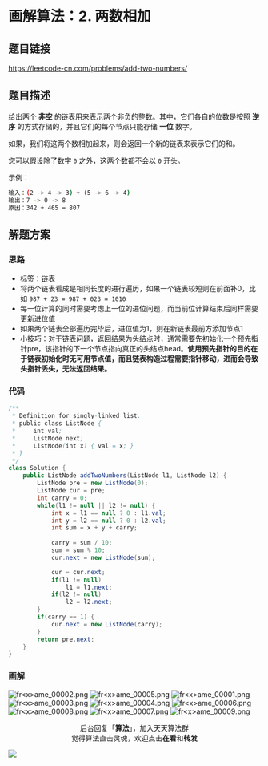 
# 画解算法：2. 两数相加

## 题目链接

https://leetcode-cn.com/problems/add-two-numbers/

## 题目描述

给出两个 **非空** 的链表用来表示两个非负的整数。其中，它们各自的位数是按照 **逆序** 的方式存储的，并且它们的每个节点只能存储 **一位** 数字。

如果，我们将这两个数相加起来，则会返回一个新的链表来表示它们的和。

您可以假设除了数字 `0` 之外，这两个数都不会以 `0` 开头。

示例：

```bash
输入：(2 -> 4 -> 3) + (5 -> 6 -> 4)
输出：7 -> 0 -> 8
原因：342 + 465 = 807
```

## 解题方案

### 思路

- 标签：链表
- 将两个链表看成是相同长度的进行遍历，如果一个链表较短则在前面补0，比如 `987 + 23 = 987 + 023 = 1010`
- 每一位计算的同时需要考虑上一位的进位问题，而当前位计算结束后同样需要更新进位值
- 如果两个链表全部遍历完毕后，进位值为1，则在新链表最前方添加节点1
- 小技巧：对于链表问题，返回结果为头结点时，通常需要先初始化一个预先指针pre，该指针的下一个节点指向真正的头结点head。**使用预先指针的目的在于链表初始化时无可用节点值，而且链表构造过程需要指针移动，进而会导致头指针丢失，无法返回结果。**


### 代码

```java
/**
 * Definition for singly-linked list.
 * public class ListNode {
 *     int val;
 *     ListNode next;
 *     ListNode(int x) { val = x; }
 * }
 */
class Solution {
    public ListNode addTwoNumbers(ListNode l1, ListNode l2) {
        ListNode pre = new ListNode(0);
        ListNode cur = pre;
        int carry = 0;
        while(l1 != null || l2 != null) {
            int x = l1 == null ? 0 : l1.val;
            int y = l2 == null ? 0 : l2.val;
            int sum = x + y + carry;
            
            carry = sum / 10;
            sum = sum % 10;
            cur.next = new ListNode(sum);

            cur = cur.next;
            if(l1 != null)
                l1 = l1.next;
            if(l2 != null)
                l2 = l2.next;
        }
        if(carry == 1) {
            cur.next = new ListNode(carry);
        }
        return pre.next;
    }
}
```

### 画解

![fr&lt;x&gt;ame_00002.png](https://i.loli.net/2019/06/05/5cf7190ea984092287.png)
![fr&lt;x&gt;ame_00005.png](https://i.loli.net/2019/06/05/5cf7190eabff774179.png)
![fr&lt;x&gt;ame_00001.png](https://i.loli.net/2019/06/05/5cf7190eaea8253178.png)
![fr&lt;x&gt;ame_00003.png](https://i.loli.net/2019/06/05/5cf7190eae71c76835.png)
![fr&lt;x&gt;ame_00004.png](https://i.loli.net/2019/06/05/5cf7190eb8f3f15173.png)
![fr&lt;x&gt;ame_00006.png](https://i.loli.net/2019/06/05/5cf7190ec996442018.png)
![fr&lt;x&gt;ame_00008.png](https://i.loli.net/2019/06/05/5cf71910b553c45486.png)
![fr&lt;x&gt;ame_00007.png](https://i.loli.net/2019/06/05/5cf71910b6fbc22642.png)
![fr&lt;x&gt;ame_00009.png](https://i.loli.net/2019/06/05/5cf71911e9a9e85203.png)


<span style="display:block;text-align:center;">后台回复「<strong>算法</strong>」，加入天天算法群</span>
<span style="display:block;text-align:center;">觉得算法直击灵魂，欢迎点击<strong>在看</strong>和<strong>转发</strong></span>

![](https://i.loli.net/2019/05/20/5ce23b33cc01d73486.gif)